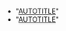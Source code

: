* "[AUTOTITLE](/copilot/using-github-copilot/prompt-engineering-for-github-copilot)"
* "[AUTOTITLE](/copilot/using-github-copilot/best-practices-for-using-github-copilot)"
